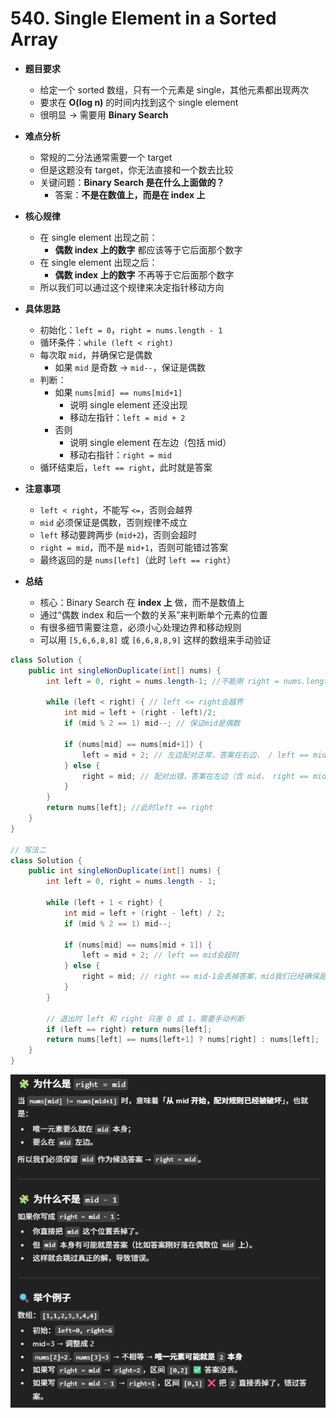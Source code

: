 # 540. Single Element in a Sorted Array

- **题目要求**
  - 给定一个 sorted 数组，只有一个元素是 single，其他元素都出现两次
  - 要求在 **O(log n)** 的时间内找到这个 single element
  - 很明显 → 需要用 **Binary Search**

- **难点分析**
  - 常规的二分法通常需要一个 target
  - 但是这题没有 target，你无法直接和一个数去比较
  - 关键问题：**Binary Search 是在什么上面做的？**
    - 答案：**不是在数值上，而是在 index 上**

- **核心规律**
  - 在 single element 出现之前：
    - **偶数 index 上的数字** 都应该等于它后面那个数字
  - 在 single element 出现之后：
    - **偶数 index 上的数字** 不再等于它后面那个数字
  - 所以我们可以通过这个规律来决定指针移动方向

- **具体思路**
  - 初始化：`left = 0`，`right = nums.length - 1`
  - 循环条件：`while (left < right)`
  - 每次取 `mid`，并确保它是偶数
    - 如果 `mid` 是奇数 → `mid--`，保证是偶数
  - 判断：
    - 如果 `nums[mid] == nums[mid+1]`
      - 说明 single element 还没出现
      - 移动左指针：`left = mid + 2`
    - 否则
      - 说明 single element 在左边（包括 mid）
      - 移动右指针：`right = mid`
  - 循环结束后，`left == right`，此时就是答案

- **注意事项**
  - `left < right`，不能写 `<=`，否则会越界
  - `mid` 必须保证是偶数，否则规律不成立
  - `left` 移动要跨两步 (`mid+2`)，否则会超时
  - `right = mid`，而不是 `mid+1`，否则可能错过答案
  - 最终返回的是 `nums[left]`（此时 `left == right`）

- **总结**
  - 核心：Binary Search 在 **index 上** 做，而不是数值上
  - 通过“偶数 index 和后一个数的关系”来判断单个元素的位置
  - 有很多细节需要注意，必须小心处理边界和移动规则
  - 可以用 `[5,6,6,8,8]` 或 `[6,6,8,8,9]` 这样的数组来手动验证


```java
class Solution {
    public int singleNonDuplicate(int[] nums) {
        int left = 0, right = nums.length-1; //不能用 right = nums.length, 会越界, 表示区间里至少有两个元素

        while (left < right) { // left <= right会越界
            int mid = left + (right - left)/2;
            if (mid % 2 == 1) mid--; // 保证mid是偶数

            if (nums[mid] == nums[mid+1]) {
                left = mid + 2; // 左边配对正常，答案在右边， / left == mid会超时
            } else {
                right = mid; // 配对出错，答案在左边（含 mid， right == mid-1会丢掉答案）
            }
        }
        return nums[left]; //此时left == right 
    }
}

// 写法二
class Solution {
    public int singleNonDuplicate(int[] nums) {
        int left = 0, right = nums.length - 1;
        
        while (left + 1 < right) {
            int mid = left + (right - left) / 2;
            if (mid % 2 == 1) mid--;
            
            if (nums[mid] == nums[mid + 1]) {
                left = mid + 2; // left == mid会超时
            } else {
                right = mid; // right == mid-1会丢掉答案，mid我们已经确保是偶数位，而答案一定会出现在偶数index
            }
        }

        // 退出时 left 和 right 只差 0 或 1，需要手动判断
        if (left == right) return nums[left];
        return nums[left] == nums[left+1] ? nums[right] : nums[left];
    }
}
```

![alt text](image-24.png)